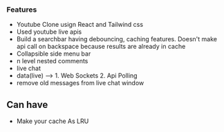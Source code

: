 ### Features

- Youtube Clone usign React and Tailwind css
- Used youtube live apis
- Build a searchbar having debouncing, caching features. Doesn't make api call on backspace because results are already in cache
- Collapsible side menu bar
- n level nested comments
- live chat
- data(live) --> 1. Web Sockets 2. Api Polling 
- remove old messages from live chat window



## Can have
- Make your cache As LRU